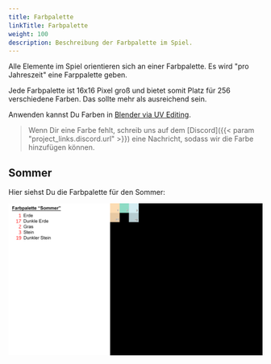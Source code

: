 ```yaml
---
title: Farbpalette
linkTitle: Farbpalette
weight: 100
description: Beschreibung der Farbpalette im Spiel.
---
```


Alle Elemente im Spiel orientieren sich an einer Farbpalette.
Es wird "pro Jahreszeit" eine Farppalette geben.

Jede Farbpalette ist 16x16 Pixel groß und bietet somit Platz für 256 verschiedene Farben.
Das sollte mehr als ausreichend sein.

Anwenden kannst Du Farben in [Blender via UV Editing](https://www.youtube.com/watch?v=8NEmx0cHwoI).

> Wenn Dir eine Farbe fehlt, schreib uns auf dem [Discord]({{< param "project_links.discord.url" >}}) eine Nachricht, sodass wir die Farbe hinzufügen können.

## Sommer

Hier siehst Du die Farbpalette für den Sommer:

![Sommer-Farbpalette](assets/ColorPalette_Summer_Description.png)